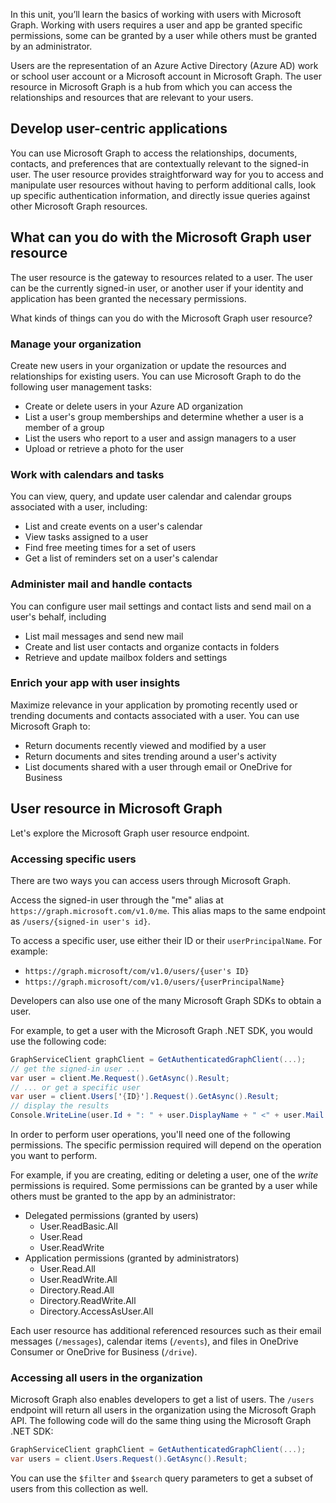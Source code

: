 In this unit, you’ll learn the basics of working with users with Microsoft Graph. Working with users requires a user and app be granted specific permissions, some can be granted by a user while others must be granted by an administrator.

Users are the representation of an Azure Active Directory (Azure AD) work or school user account or a Microsoft account in Microsoft Graph. The user resource in Microsoft Graph is a hub from which you can access the relationships and resources that are relevant to your users.

## Develop user-centric applications

You can use Microsoft Graph to access the relationships, documents, contacts, and preferences that are contextually relevant to the signed-in user. The user resource provides straightforward way for you to access and manipulate user resources without having to perform additional calls, look up specific authentication information, and directly issue queries against other Microsoft Graph resources.

## What can you do with the Microsoft Graph user resource

The user resource is the gateway to resources related to a user. The user can be the currently signed-in user, or another user if your identity and application has been granted the necessary permissions.

What kinds of things can you do with the Microsoft Graph user resource?

### Manage your organization

Create new users in your organization or update the resources and relationships for existing users. You can use Microsoft Graph to do the following user management tasks:

- Create or delete users in your Azure AD organization
- List a user's group memberships and determine whether a user is a member of a group
- List the users who report to a user and assign managers to a user
- Upload or retrieve a photo for the user

### Work with calendars and tasks

You can view, query, and update user calendar and calendar groups associated with a user, including:

- List and create events on a user's calendar
- View tasks assigned to a user
- Find free meeting times for a set of users
- Get a list of reminders set on a user's calendar

### Administer mail and handle contacts

You can configure user mail settings and contact lists and send mail on a user's behalf, including

- List mail messages and send new mail
- Create and list user contacts and organize contacts in folders
- Retrieve and update mailbox folders and settings

### Enrich your app with user insights

Maximize relevance in your application by promoting recently used or trending documents and contacts associated with a user. You can use Microsoft Graph to:

- Return documents recently viewed and modified by a user
- Return documents and sites trending around a user's activity
- List documents shared with a user through email or OneDrive for Business

## User resource in Microsoft Graph

Let's explore the Microsoft Graph user resource endpoint.

### Accessing specific users

There are two ways you can access users through Microsoft Graph.

Access the signed-in user through the "me" alias at `https://graph.microsoft.com/v1.0/me`. This alias maps to the same endpoint as `/users/{signed-in user's id}`.

To access a specific user, use either their ID or their `userPrincipalName`. For example:

- `https://graph.microsoft/com/v1.0/users/{user's ID}`
- `https://graph.microsoft/com/v1.0/users/{userPrincipalName}`

Developers can also use one of the many Microsoft Graph SDKs to obtain a user.

For example, to get a user with the Microsoft Graph .NET SDK, you would use the following code:

```cs
GraphServiceClient graphClient = GetAuthenticatedGraphClient(...);
// get the signed-in user ...
var user = client.Me.Request().GetAsync().Result;
// ... or get a specific user
var user = client.Users['{ID}'].Request().GetAsync().Result;
// display the results
Console.WriteLine(user.Id + ": " + user.DisplayName + " <" + user.Mail + ">");
```

In order to perform user operations, you'll need one of the following permissions. The specific permission required will depend on the operation you want to perform.

For example, if you are creating, editing or deleting a user, one of the *write* permissions is required. Some permissions can be granted by a user while others must be granted to the app by an administrator:

- Delegated permissions (granted by users)
  - User.ReadBasic.All
  - User.Read
  - User.ReadWrite
- Application permissions (granted by administrators)
  - User.Read.All
  - User.ReadWrite.All
  - Directory.Read.All
  - Directory.ReadWrite.All
  - Directory.AccessAsUser.All

Each user resource has additional referenced resources such as their email messages (`/messages`), calendar items (`/events`), and files in OneDrive Consumer or OneDrive for Business (`/drive`).

### Accessing all users in the organization

Microsoft Graph also enables developers to get a list of users. The `/users` endpoint will return all users in the organization using the Microsoft Graph API. The following code will do the same thing using the Microsoft Graph .NET SDK:

```cs
GraphServiceClient graphClient = GetAuthenticatedGraphClient(...);
var users = client.Users.Request().GetAsync().Result;
```

You can use the `$filter` and `$search` query parameters to get a subset of users from this collection as well.
